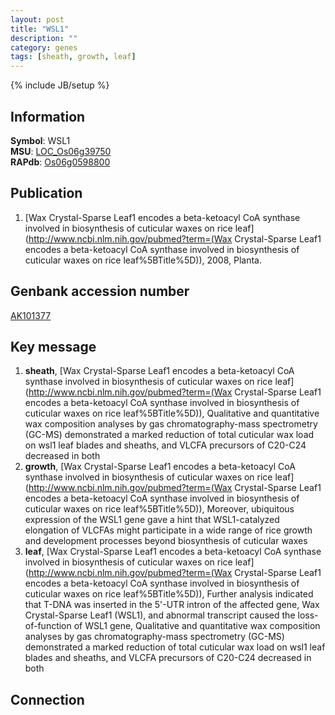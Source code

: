 ```yaml
---
layout: post
title: "WSL1"
description: ""
category: genes
tags: [sheath, growth, leaf]
---
```

{% include JB/setup %}

## Information
__Symbol__: WSL1  
__MSU__: [LOC_Os06g39750](http://rice.plantbiology.msu.edu/cgi-bin/ORF_infopage.cgi?orf=LOC_Os06g39750)  
__RAPdb__: [Os06g0598800](http://rapdb.dna.affrc.go.jp/viewer/gbrowse_details/irgsp1?name=Os06g0598800)  

## Publication
1. [Wax Crystal-Sparse Leaf1 encodes a beta-ketoacyl CoA synthase involved in biosynthesis of cuticular waxes on rice leaf](http://www.ncbi.nlm.nih.gov/pubmed?term=(Wax Crystal-Sparse Leaf1 encodes a beta-ketoacyl CoA synthase involved in biosynthesis of cuticular waxes on rice leaf%5BTitle%5D)), 2008, Planta.

## Genbank accession number
[AK101377](http://www.ncbi.nlm.nih.gov/nuccore/AK101377)

## Key message
1. __sheath__, [Wax Crystal-Sparse Leaf1 encodes a beta-ketoacyl CoA synthase involved in biosynthesis of cuticular waxes on rice leaf](http://www.ncbi.nlm.nih.gov/pubmed?term=(Wax Crystal-Sparse Leaf1 encodes a beta-ketoacyl CoA synthase involved in biosynthesis of cuticular waxes on rice leaf%5BTitle%5D)),  Qualitative and quantitative wax composition analyses by gas chromatography-mass spectrometry (GC-MS) demonstrated a marked reduction of total cuticular wax load on wsl1 leaf blades and sheaths, and VLCFA precursors of C20-C24 decreased in both
2. __growth__, [Wax Crystal-Sparse Leaf1 encodes a beta-ketoacyl CoA synthase involved in biosynthesis of cuticular waxes on rice leaf](http://www.ncbi.nlm.nih.gov/pubmed?term=(Wax Crystal-Sparse Leaf1 encodes a beta-ketoacyl CoA synthase involved in biosynthesis of cuticular waxes on rice leaf%5BTitle%5D)),  Moreover, ubiquitous expression of the WSL1 gene gave a hint that WSL1-catalyzed elongation of VLCFAs might participate in a wide range of rice growth and development processes beyond biosynthesis of cuticular waxes
3. __leaf__, [Wax Crystal-Sparse Leaf1 encodes a beta-ketoacyl CoA synthase involved in biosynthesis of cuticular waxes on rice leaf](http://www.ncbi.nlm.nih.gov/pubmed?term=(Wax Crystal-Sparse Leaf1 encodes a beta-ketoacyl CoA synthase involved in biosynthesis of cuticular waxes on rice leaf%5BTitle%5D)),  Further analysis indicated that T-DNA was inserted in the 5'-UTR intron of the affected gene, Wax Crystal-Sparse Leaf1 (WSL1), and abnormal transcript caused the loss-of-function of WSL1 gene, Qualitative and quantitative wax composition analyses by gas chromatography-mass spectrometry (GC-MS) demonstrated a marked reduction of total cuticular wax load on wsl1 leaf blades and sheaths, and VLCFA precursors of C20-C24 decreased in both

## Connection


